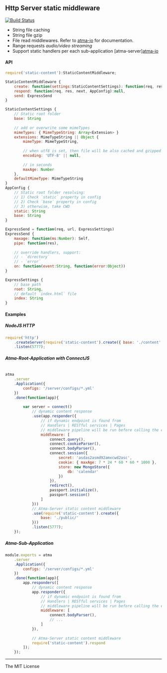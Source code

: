 Http Server static middleware
-----
[![Build Status](https://travis-ci.org/atmajs/atma-server-static.png?branch=master)](https://travis-ci.org/atmajs/atma-server-static)

- String file caching
- String file gzip
- File read middlewares. Refer to [atma-io](https://github.com/atmajs/atma-io) for documentation.
- Range requests _audio/video streaming_
- Support static handlers per each sub-application [atma-server][atma-io](https://github.com/atmajs/atma-server)

#### API
```javascript
require('static-content'):StaticContentMiddleware;

StaticContentMiddleware {
	create: function(settings:StaticContentSettings): function(req, res, next, AppConfig),
	respond: function(req, res, next, AppConfig):null,
	send: ExpressSend
}

StaticContentSettings {
	// Static root folder
	base: String
	
	// add or overwrite some mimeTypes
	mimeTypes: { MimeTypeString: Array<Extension> }
	extensions: MimeTypeString || Object {
		mimeType: MimeTypeString,
		
		// when utf8 is set, then file will be also cached and gzipped
		encoding: 'UTF-8' || null,
		
		// in seconds
		maxAge: Number
	},
	defaultMimeType: MimeTypeString
}
AppConfig {
	// Static root folder resolving:
	// 1) Check `static` property in config
	// 2) Check `base` property in config
	// 3) otherwise, take CWD
	static: String
	base: String
}

ExpressSend = function(req, url, ExpressSettings)
ExpressSend {
	maxage: function(ms:Number): Self,
	pipe: function(res),
	
	// override handlers, support:
	// - `directory`
	// - `error`
	on: function(event:String, function(error:Object))
}

ExpressSettings {
	// base path
	root: String,
	// default `index.html` file
	index: String
}

```

#### Examples
##### NodeJS HTTP
```javascript
require('http')
	.createServer(require('static-content').create({ base: './content' }))
	.listen(5777);
```
##### Atma-Root-Application with ConnectJS
```javascript

atma
	.server
	.Application({
		configs: '/server/configs/*.yml'
	})
	.done(function(app){
		
		var server = connect()
			// dynamic content response
			.use(app.responder({
				// if dynamic endpoint is found from
				// Handlers | RESTful services | Pages
				// middleware pipeline will be run before calling the endpoint
				middleware: [
					connect.query(),
					connect.cookieParser(),
					connect.bodyParser(),
					connect.session({
						secret: 'asdas2asmd92amxcwd2asc',
						cookie: { maxAge: 7 * 24 * 60 * 60 * 1000 },
						store: new MongoStore({
							db: 'calendar'
						})
					}),
					redirect(),
					passport.initialize(),
					passport.session()
				]
			}))
			// Atma-Server static content middleware
			.use(require('static-content').create({
				base: './public/'
			}))
			.listen(5777);
	});
```
##### Atma-Sub-Application
```javascript
module.exports = atma
	.server
	.Application({
		configs: '/server/configs/*.yml'
	})
	.done(function(app){
		app.responders([ 
			// dynamic content response
			app.responder({
				// if dynamic endpoint is found from
				// Handlers | RESTful services | Pages
				// middleware pipeline will be run before calling the endpoint
				middleware: [
					connect.bodyParser(),
					// ...
				]
			}),
			
			// Atma-Server static content middleware
			require('static-content').respond
		]);
	});
```

----
The MIT License